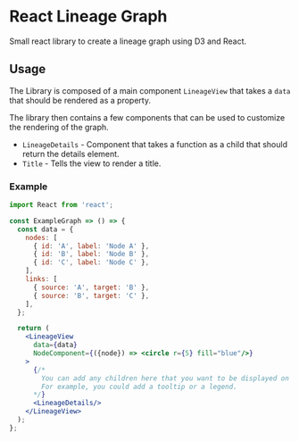 # React Lineage Graph

Small react library to create a lineage graph using D3 and React.

## Usage

The Library is composed of a main component `LineageView` that takes a `data` that
should be rendered as a property.

The library then contains a few components that can be used to customize
the rendering of the graph.

- `LineageDetails` - Component that takes a function as a child
  that should return the details element.
- `Title` - Tells the view to render a title.

### Example

```jsx
import React from 'react';

const ExampleGraph => () => {
  const data = {
    nodes: [
      { id: 'A', label: 'Node A' },
      { id: 'B', label: 'Node B' },
      { id: 'C', label: 'Node C' },
    ],
    links: [
      { source: 'A', target: 'B' },
      { source: 'B', target: 'C' },
    ],
  };

  return (
    <LineageView
      data={data}
      NodeComponent={({node}) => <circle r={5} fill="blue"/>}
    >
      {/*
        You can add any children here that you want to be displayed on the graph.
        For example, you could add a tooltip or a legend.
      */}
      <LineageDetails/>
    </LineageView>
  );
};
```
